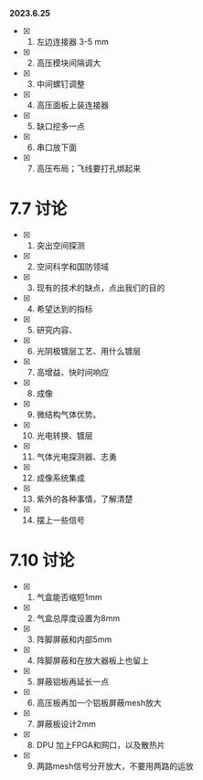 **2023.6.25**       
- [x] 1. 左边连接器 3-5 mm
- [x] 2. 高压模块间隔调大
- [x] 3. 中间螺钉调整
- [x] 4. 高压面板上装连接器
- [x] 5. 缺口挖多一点
- [x] 6. 串口放下面
- [x] 7. 高压布局；飞线要打孔绑起来


# 7.7 讨论
- [x] 1. 突出空间探测
- [x] 2. 空间科学和国防领域
- [x] 3. 现有的技术的缺点，点出我们的目的
- [x] 4. 希望达到的指标
- [x] 5. 研究内容、
- [x] 6. 光阴极镀层工艺、用什么镀层
- [x] 7. 高增益、快时间响应
- [x] 8. 成像
- [x] 9. 微结构气体优势。
- [x] 10. 光电转换、镀层
- [x] 11. 气体光电探测器、志勇
- [x] 12. 成像系统集成
- [x] 13. 紫外的各种事情，了解清楚
- [x] 14. 摆上一些信号

# 7.10 讨论
- [x] 1. 气盒能否缩短1mm
- [x] 2. 气盒总厚度设置为8mm
- [x] 3. 阵脚屏蔽和内部5mm
- [x] 4. 阵脚屏蔽和在放大器板上也留上
- [x] 5. 屏蔽铝板再延长一点
- [x] 6. 高压板再加一个铝板屏蔽mesh放大
- [x] 7. 屏蔽板设计2mm
- [x] 8. DPU 加上FPGA和网口，以及散热片
- [x] 9. 两路mesh信号分开放大，不要用两路的运放